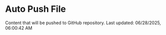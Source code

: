 # Auto Push File

Content that will be pushed to GitHub repository.
Last updated: 06/28/2025, 06:00:42 AM